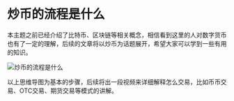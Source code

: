 # 炒币的流程是什么


本主题之前已经介绍了比特币、区块链等相关概念，相信看到这里的人对数字货币也有了一定的理解，后续的文章将以炒币为话题展开，希望大家可以学到一些有用的知识。

![炒币的流程是什么](https://cdn.bsatoshi.com/2019/07/06/buy_bitcoin_sell.png)

以上思维导图为基本的步骤，后续将出一段视频来详细解释怎么交易，比如币币交易、OTC交易、期货交易等模式的讲解。